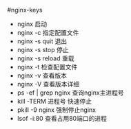 #nginx-keys

* nginx                     启动
* nginx -c                  指定配置文件
* nginx -s quit             退出
* nginx -s stop             停止
* nginx -s reload           重载
* nginx -t                  检查配置文件
* nginx -v                  查看版本
* nginx -V                  查看版本详细
* ps -ef | grep nginx       查询nginx主进程号
* kill -TERM 进程号          快速停止
* pkill -9 nginx            强制停止nginx
* lsof -i:80				查看占用80端口的进程

